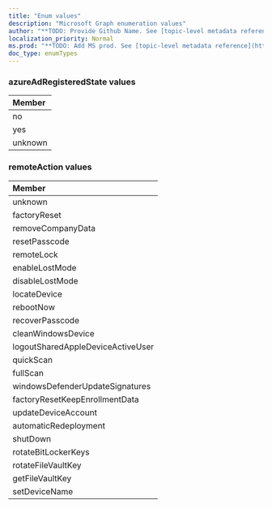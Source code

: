 ```yaml
---
title: "Enum values"
description: "Microsoft Graph enumeration values"
author: "**TODO: Provide Github Name. See [topic-level metadata reference](https://msgo.azurewebsites.net/add/document/guidelines/metadata.html#topic-level-metadata)**"
localization_priority: Normal
ms.prod: "**TODO: Add MS prod. See [topic-level metadata reference](https://msgo.azurewebsites.net/add/document/guidelines/metadata.html#topic-level-metadata)**"
doc_type: enumTypes
---
```


### azureAdRegisteredState values 



|Member|
|:---|
|no|
|yes|
|unknown|

### remoteAction values 



|Member|
|:---|
|unknown|
|factoryReset|
|removeCompanyData|
|resetPasscode|
|remoteLock|
|enableLostMode|
|disableLostMode|
|locateDevice|
|rebootNow|
|recoverPasscode|
|cleanWindowsDevice|
|logoutSharedAppleDeviceActiveUser|
|quickScan|
|fullScan|
|windowsDefenderUpdateSignatures|
|factoryResetKeepEnrollmentData|
|updateDeviceAccount|
|automaticRedeployment|
|shutDown|
|rotateBitLockerKeys|
|rotateFileVaultKey|
|getFileVaultKey|
|setDeviceName|

